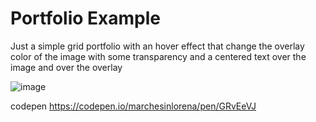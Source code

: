 # Portfolio Example

Just a simple grid portfolio with an hover effect that change the overlay color of the image with some transparency
and a centered text over the image and over the overlay 

![image](https://user-images.githubusercontent.com/22336407/139300021-75e63901-0ed5-455e-b81a-c3d8394ddcb9.png)


codepen
https://codepen.io/marchesinlorena/pen/GRvEeVJ
